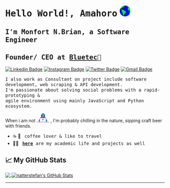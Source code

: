 # <samp>Hello World!, Amahoro</samp> <img src="https://github.com/monfortbrian/monfortbrian/blob/master/assets/earth.gif" width="35px">

## <samp>I'm Monfort N.Brian, a Software Engineer</samp>
## <samp>Founder/ CEO at [__Bluetec__](https://github.com/bluetechstartup)🚀</samp>
[![Linkedin Badge](https://img.shields.io/badge/LinkedIn-%230077B5.svg?&style=flat-square&logo=linkedin&logoColor=white&color=071A2C&link=https://www.linkedin.com/in/monfortbrian/)](https://www.linkedin.com/in/monfortbrian/)
[![Instagram Badge](https://img.shields.io/badge/Instagram-%23E4405F.svg?&style=flat-square&logo=instagram&logoColor=white&color=071A2C&link=https://www.instagram.com/monfortbrian)](https://www.instagram.com/monfortbrian)
[![Twitter Badge](https://img.shields.io/badge/Twitter-%231877F2.svg?&style=flat-square&logo=twitter&logoColor=white&color=071A2C&link=https://twitter.com/monfortbrian)](https://twitter.com/monfortbrian)
[![Gmail Badge](https://img.shields.io/badge/Gmail-%231877F2.svg?&style=flat-square&logo=gmail&logoColor=white&color=071A2C&link=mailto:monfortbrian@outlook.com)](mailto:monfortbrian@outlook.com)

<samp>I also work as Consultant on project include software development, web scraping & 
API development. <br>I'm passionate about solving social problems with a rapid-prototyping & <br> agile environment using mainly JavaScript and Python ecosystem.</samp>
<samp>

When i am not <img src="https://github.com/monfortbrian/monfortbrian/blob/master/assets/developer.gif" width="40px">
 , I'm probably chilling in the nature, sipping craft beer with friends.</samp> &nbsp;  &nbsp; 


- ☕ 📍 &nbsp; <samp>coffee lover & like to travel</samp>
- 👨‍🎓    &nbsp; <samp>[__here__](https://github.com/monfortbrian/academic-projects) are my academic life and projects as well </samp>


## &#x1f4c8; My GitHub Stats

<a href="https://github.com/monfortbrian/monfortbrian">
  <img align="center" src="https://github-readme-stats.vercel.app/api/top-langs/?username=monfortbrian&hide=java,html&title_color=000000&text_color=000000" />
</a>

<a href="https://github.com/monfortbrian/monfortbrian">
  <img align="center" src="https://github-readme-stats.vercel.app/api?username=monfortbrian&show_icons=true&line_height=27&count_private=true&title_color=000000&text_color=000000&icon_color=FAC051" alt="natterstefan's GitHub Stats" />
</a>

---
